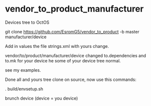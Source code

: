 # vendor_to_product_manufacturer
Devices tree to OctOS

git clone https://github.com/EsromG5/vendor_to_product -b master manufacturer/device


Add in values the file strings.xml with yours change.

vendor/to/product/manufacturer/device
changed to.dependencies and to.mk for your device
he some of your device tree normal.

see my examples.

Done all and yours tree clone on source, now use this commands:

. build/envsetup.sh

brunch device
(device = you device)
